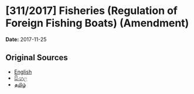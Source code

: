 # [311/2017] Fisheries (Regulation of Foreign Fishing Boats) (Amendment)

**Date:** 2017-11-25

## Original Sources

- [English](https://documents.gov.lk/view/bills/2017/11/311-2017_E.pdf)
- [සිංහල](https://documents.gov.lk/view/bills/2017/11/311-2017_S.pdf)
- [தமிழ்](https://documents.gov.lk/view/bills/2017/11/311-2017_T.pdf)

